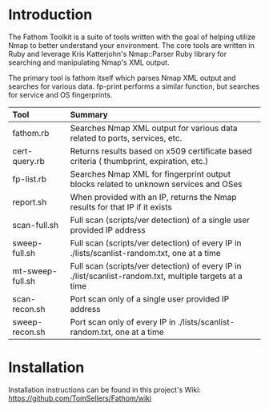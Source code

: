 # Introduction

The Fathom Toolkit is a suite of tools written with the goal of helping utilize 
Nmap to better understand your environment. The core tools are written in Ruby 
and leverage Kris Katterjohn's Nmap::Parser Ruby library for searching and 
manipulating Nmap's XML output. 

The primary tool is fathom itself which parses Nmap XML output and searches 
for various data.  fp-print performs a similar function, but searches for
service and OS fingerprints.

| Tool | Summary|
| :---- | :-------|
| fathom.rb | Searches Nmap XML output for various data related to ports, services, etc. |
| cert-query.rb | Returns results based on x509 certificate based criteria ( thumbprint, expiration, etc.) |
| fp-list.rb | Searches Nmap XML for fingerprint output blocks related to unknown services and OSes |
| report.sh | When provided with an IP, returns the Nmap results for that IP if it exists |
| scan-full.sh | Full scan (scripts/ver detection) of a single user provided IP address |
| sweep-full.sh | Full scan (scripts/ver detection) of every IP in ./lists/scanlist-random.txt, one at a time |
| mt-sweep-full.sh | Full scan (scripts/ver detection) of every IP in ./list/scanlist-random.txt, multiple targets at a time |
| scan-recon.sh | Port scan only of a single user provided IP address |
| sweep-recon.sh | Port scan only of every IP in ./lists/scanlist-random.txt, one at a time |


# Installation

Installation instructions can be found in this project's Wiki: https://github.com/TomSellers/Fathom/wiki
